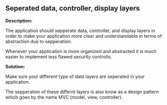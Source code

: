 Seperated data, controller, display layers
-------

**Description:**

The application should sepperate data, controller, and display layers in order to make your
application more clear and understandable in terms of abstraction due to sepperation.

Whenever your application is more organized and abstracted it is much easier to implement 
less flawed security controlls.

 
**Solution:**

Make sure your different type of data layers are seperated in your application.

The sepperation of these differnt layers is also know as a design pattern which goes 
by the name MVC (model, view, controller).
